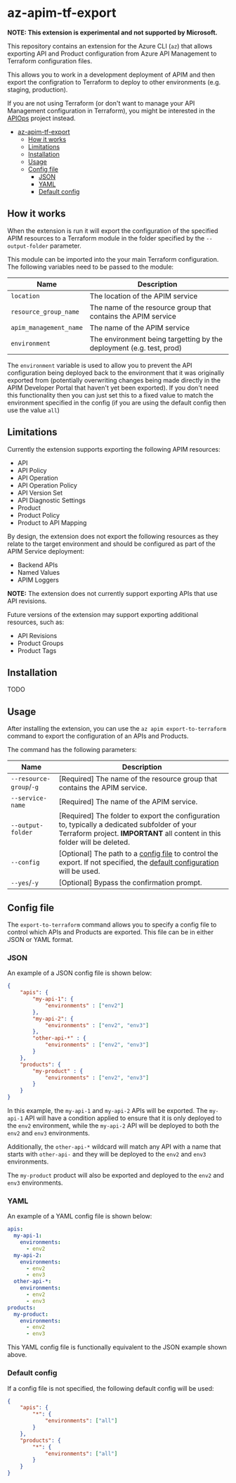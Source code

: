 # az-apim-tf-export

**NOTE: This extension is experimental and not supported by Microsoft.**

This repository contains an extension for the Azure CLI (`az`) that allows exporting API and Product configuration from Azure API Management to Terraform configuration files.

This allows you to work in a development deployment of APIM and then export the configration to Terraform to deploy to other environments (e.g. staging, production).

If you are not using Terraform (or don't want to manage your API Management configuration in Terraform), you might be interested in the [APIOps](https://github.com/Azure/apiops) project instead.

- [az-apim-tf-export](#az-apim-tf-export)
	- [How it works](#how-it-works)
	- [Limitations](#limitations)
	- [Installation](#installation)
	- [Usage](#usage)
	- [Config file](#config-file)
		- [JSON](#json)
		- [YAML](#yaml)
		- [Default config](#default-config)


## How it works

When the extension is run it will export the configuration of the specified APIM resources to a Terraform module in the folder specified by the `--output-folder` parameter.

This module can be imported into the your main Terraform configuration.
The following variables need to be passed to the module:

| Name                   | Description                                                          |
| ---------------------- | -------------------------------------------------------------------- |
| `location`             | The location of the APIM service                                     |
| `resource_group_name`  | The name of the resource group that contains the APIM service        |
| `apim_management_name` | The name of the APIM service                                         |
| `environment`          | The environment being targetting by the deployment (e.g. test, prod) |

The `environment` variable is used to allow you to prevent the API configuration being deployed back to the environment that it was originally exported from (potentially overwriting changes being made directly in the APIM Developer Portal that haven't yet been exported). If you don't need this functionality then you can just set this to a fixed value to match the environment specified in the config (if you are using the default config then use the value `all`)

## Limitations

Currently the extension supports exporting the following APIM resources:

- API
- API Policy
- API Operation
- API Operation Policy
- API Version Set
- API Diagnostic Settings
- Product
- Product Policy
- Product to API Mapping

By design, the extension does not export the following resources as they relate to the target environment and should be configured as part of the APIM Service deployment:

- Backend APIs
- Named Values
- APIM Loggers

**NOTE:** The extension does not currently support exporting APIs that use API revisions.

Future versions of the extension may support exporting additional resources, such as:

- API Revisions
- Product Groups
- Product Tags

## Installation

TODO

## Usage

After installing the extension, you can use the `az apim export-to-terraform` command to export the configuration of an APIs and Products.

The command has the following parameters:

| Name                    | Description                                                                                                                                                                |
| ----------------------- | -------------------------------------------------------------------------------------------------------------------------------------------------------------------------- |
| `--resource-group`/`-g` | [Required] The name of the resource group that contains the APIM service.                                                                                                  |
| `--service-name`        | [Required] The name of the APIM service.                                                                                                                                   |
| `--output-folder`       | [Required] The folder to export the configuration to, typically a dedicated subfolder of your Terraform project. **IMPORTANT** all content in this folder will be deleted. |
| `--config`              | [Optional] The path to a [config file](#config-file) to control the export. If not specified, the [default configuration](#default-config) will be used.                            |
| `--yes`/`-y`            | [Optional] Bypass the confirmation prompt.                                                                                                                                 |

## Config file

The `export-to-terraform` command allows you to specify a config file to control which APIs and Products are exported.
This file can be in either JSON or YAML format.

### JSON

An example of a JSON config file is shown below:

```json
{
	"apis": {
		"my-api-1": {
			"environments" : ["env2"]
		},
		"my-api-2": {
			"environments" : ["env2", "env3"]
		},
		"other-api-*" : {
			"environments" : ["env2", "env3"]
		}
	},
	"products": {
		"my-product" : {
			"environments" : ["env2", "env3"]
		}
	}
}
```

In this example, the `my-api-1` and `my-api-2` APIs will be exported.
The `my-api-1` API will have a condition applied to ensure that it is only deployed to the `env2` environment, while the `my-api-2` API will be deployed to both the `env2` and `env3` environments.

Additionally, the `other-api-*` wildcard will match any API with a name that starts with `other-api-` and they will be deployed to the `env2` and `env3` environments.

The `my-product` product will also be exported and deployed to the `env2` and `env3` environments.

### YAML

An example of a YAML config file is shown below:

```yaml
apis:
  my-api-1:
    environments:
      - env2
  my-api-2:
    environments:
      - env2
      - env3
  other-api-*:
    environments:
      - env2
      - env3
products:
  my-product:
    environments:
      - env2
      - env3
```

This YAML config file is functionally equivalent to the JSON example shown above.

### Default config

If a config file is not specified, the following default config will be used:

```json
{
	"apis": {
		"*": {
			"environments": ["all"]
		}
	},
	"products": {
		"*": {
			"environments": ["all"]
		}
	}
}
```

